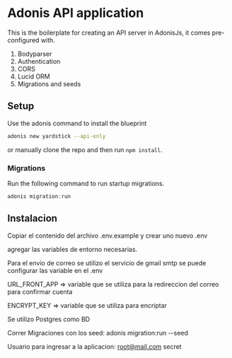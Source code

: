 # Adonis API application

This is the boilerplate for creating an API server in AdonisJs, it comes pre-configured with.

1. Bodyparser
2. Authentication
3. CORS
4. Lucid ORM
5. Migrations and seeds

## Setup

Use the adonis command to install the blueprint

```bash
adonis new yardstick --api-only
```

or manually clone the repo and then run `npm install`.


### Migrations

Run the following command to run startup migrations.

```js
adonis migration:run
```

## Instalacion
Copiar el contenido del archivo .env.example y crear uno nuevo .env

agregar las variables de entorno necesarias.

Para el envio de correo se utilizo el servicio de gmail smtp se puede configurar las variable en el .env

URL_FRONT_APP => variable que se utiliza para la redireccion del correo para confirmar cuenta

ENCRYPT_KEY => variable que se utiliza para encriptar

Se utilizo Postgres como BD

Correr Migraciones con los seed: adonis migration:run --seed

Usuario para ingresar a la aplicacion: root@mail.com secret
